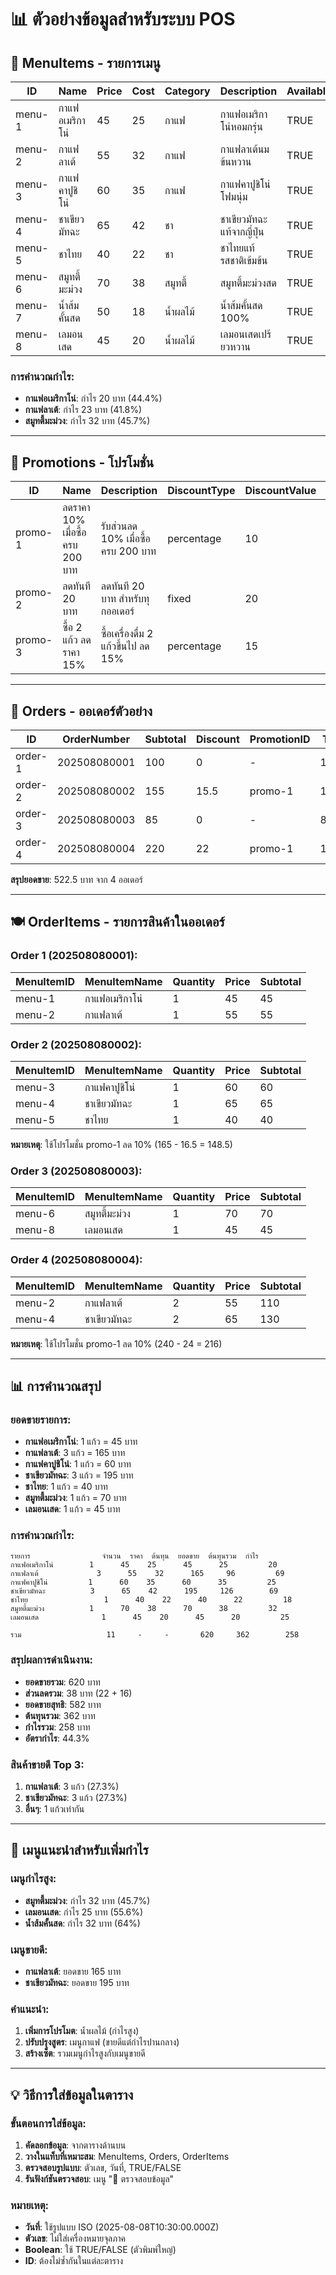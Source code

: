 # 📊 ตัวอย่างข้อมูลสำหรับระบบ POS

## 🍵 MenuItems - รายการเมนู

| ID | Name | Price | Cost | Category | Description | Available |
|----|------|-------|------|----------|-------------|-----------|
| menu-1 | กาแฟอเมริกาโน่ | 45 | 25 | กาแฟ | กาแฟอเมริกาโน่หอมกรุ่น | TRUE |
| menu-2 | กาแฟลาเต้ | 55 | 32 | กาแฟ | กาแฟลาเต้นมข้นหวาน | TRUE |
| menu-3 | กาแฟคาปูชิโน่ | 60 | 35 | กาแฟ | กาแฟคาปูชิโน่โฟมนุ่ม | TRUE |
| menu-4 | ชาเขียวมัทฉะ | 65 | 42 | ชา | ชาเขียวมัทฉะแท้จากญี่ปุ่น | TRUE |
| menu-5 | ชาไทย | 40 | 22 | ชา | ชาไทยแท้รสชาติเข้มข้น | TRUE |
| menu-6 | สมูทตี้มะม่วง | 70 | 38 | สมูทตี้ | สมูทตี้มะม่วงสด | TRUE |
| menu-7 | น้ำส้มคั้นสด | 50 | 18 | น้ำผลไม้ | น้ำส้มคั้นสด 100% | TRUE |
| menu-8 | เลมอนเสด | 45 | 20 | น้ำผลไม้ | เลมอนเสดเปร้ยวหวาน | TRUE |

### การคำนวณกำไร:
- **กาแฟอเมริกาโน่**: กำไร 20 บาท (44.4%)
- **กาแฟลาเต้**: กำไร 23 บาท (41.8%)
- **สมูทตี้มะม่วง**: กำไร 32 บาท (45.7%)

---

## 🎁 Promotions - โปรโมชั่น

| ID | Name | Description | DiscountType | DiscountValue | MinOrderAmount | Active |
|----|------|-------------|--------------|---------------|----------------|--------|
| promo-1 | ลดราคา 10% เมื่อซื้อครบ 200 บาท | รับส่วนลด 10% เมื่อซื้อครบ 200 บาท | percentage | 10 | 200 | TRUE |
| promo-2 | ลดทันที 20 บาท | ลดทันที 20 บาท สำหรับทุกออเดอร์ | fixed | 20 | 100 | TRUE |
| promo-3 | ซื้อ 2 แก้ว ลดราคา 15% | ซื้อเครื่องดื่ม 2 แก้วขึ้นไป ลด 15% | percentage | 15 | 0 | TRUE |

---

## 🛒 Orders - ออเดอร์ตัวอย่าง

| ID | OrderNumber | Subtotal | Discount | PromotionID | Total | Status |
|----|-------------|----------|----------|-------------|-------|--------|
| order-1 | 202508080001 | 100 | 0 | - | 100 | completed |
| order-2 | 202508080002 | 155 | 15.5 | promo-1 | 139.5 | completed |
| order-3 | 202508080003 | 85 | 0 | - | 85 | pending |
| order-4 | 202508080004 | 220 | 22 | promo-1 | 198 | confirmed |

**สรุปยอดขาย**: 522.5 บาท จาก 4 ออเดอร์

---

## 🍽️ OrderItems - รายการสินค้าในออเดอร์

### Order 1 (202508080001):
| MenuItemID | MenuItemName | Quantity | Price | Subtotal |
|------------|--------------|----------|-------|----------|
| menu-1 | กาแฟอเมริกาโน่ | 1 | 45 | 45 |
| menu-2 | กาแฟลาเต้ | 1 | 55 | 55 |

### Order 2 (202508080002):
| MenuItemID | MenuItemName | Quantity | Price | Subtotal |
|------------|--------------|----------|-------|----------|
| menu-3 | กาแฟคาปูชิโน่ | 1 | 60 | 60 |
| menu-4 | ชาเขียวมัทฉะ | 1 | 65 | 65 |
| menu-5 | ชาไทย | 1 | 40 | 40 |
**หมายเหตุ**: ใช้โปรโมชั่น promo-1 ลด 10% (165 - 16.5 = 148.5)

### Order 3 (202508080003):
| MenuItemID | MenuItemName | Quantity | Price | Subtotal |
|------------|--------------|----------|-------|----------|
| menu-6 | สมูทตี้มะม่วง | 1 | 70 | 70 |
| menu-8 | เลมอนเสด | 1 | 45 | 45 |

### Order 4 (202508080004):
| MenuItemID | MenuItemName | Quantity | Price | Subtotal |
|------------|--------------|----------|-------|----------|
| menu-2 | กาแฟลาเต้ | 2 | 55 | 110 |
| menu-4 | ชาเขียวมัทฉะ | 2 | 65 | 130 |
**หมายเหตุ**: ใช้โปรโมชั่น promo-1 ลด 10% (240 - 24 = 216)

---

## 📊 การคำนวณสรุป

### ยอดขายรายการ:
- **กาแฟอเมริกาโน่**: 1 แก้ว = 45 บาท
- **กาแฟลาเต้**: 3 แก้ว = 165 บาท
- **กาแฟคาปูชิโน่**: 1 แก้ว = 60 บาท
- **ชาเขียวมัทฉะ**: 3 แก้ว = 195 บาท
- **ชาไทย**: 1 แก้ว = 40 บาท
- **สมูทตี้มะม่วง**: 1 แก้ว = 70 บาท
- **เลมอนเสด**: 1 แก้ว = 45 บาท

### การคำนวณกำไร:
```
รายการ                จำนวน  ราคา  ต้นทุน  ยอดขาย  ต้นทุนรวม  กำไร
กาแฟอเมริกาโน่        1      45    25      45      25         20
กาแฟลาเต้             3      55    32      165     96         69
กาแฟคาปูชิโน่         1      60    35      60      35         25
ชาเขียวมัทฉะ          3      65    42      195     126        69
ชาไทย                 1      40    22      40      22         18
สมูทตี้มะม่วง          1      70    38      70      38         32
เลมอนเสด              1      45    20      45      20         25

รวม                   11     -     -       620     362        258
```

### สรุปผลการดำเนินงาน:
- **ยอดขายรวม**: 620 บาท
- **ส่วนลดรวม**: 38 บาท (22 + 16)
- **ยอดขายสุทธิ**: 582 บาท
- **ต้นทุนรวม**: 362 บาท
- **กำไรรวม**: 258 บาท
- **อัตรากำไร**: 44.3%

### สินค้าขายดี Top 3:
1. **กาแฟลาเต้**: 3 แก้ว (27.3%)
2. **ชาเขียวมัทฉะ**: 3 แก้ว (27.3%)
3. **อื่นๆ**: 1 แก้วเท่ากัน

---

## 🎯 เมนูแนะนำสำหรับเพิ่มกำไร

### เมนูกำไรสูง:
- **สมูทตี้มะม่วง**: กำไร 32 บาท (45.7%)
- **เลมอนเสด**: กำไร 25 บาท (55.6%)
- **น้ำส้มคั้นสด**: กำไร 32 บาท (64%)

### เมนูขายดี:
- **กาแฟลาเต้**: ยอดขาย 165 บาท
- **ชาเขียวมัทฉะ**: ยอดขาย 195 บาท

### คำแนะนำ:
1. **เพิ่มการโปรโมต**: น้ำผลไม้ (กำไรสูง)
2. **ปรับปรุงสูตร**: เมนูกาแฟ (ขายดีแต่กำไรปานกลาง)
3. **สร้างเซ็ต**: รวมเมนูกำไรสูงกับเมนูขายดี

---

## 💡 วิธีการใส่ข้อมูลในตาราง

### ขั้นตอนการใส่ข้อมูล:
1. **คัดลอกข้อมูล**: จากตารางด้านบน
2. **วางในแท็บที่เหมาะสม**: MenuItems, Orders, OrderItems
3. **ตรวจสอบรูปแบบ**: ตัวเลข, วันที่, TRUE/FALSE
4. **รันฟังก์ชันตรวจสอบ**: เมนู "🔧 ตรวจสอบข้อมูล"

### หมายเหตุ:
- **วันที่**: ใช้รูปแบบ ISO (2025-08-08T10:30:00.000Z)
- **ตัวเลข**: ไม่ใส่เครื่องหมายจุลภาค
- **Boolean**: ใช้ TRUE/FALSE (ตัวพิมพ์ใหญ่)
- **ID**: ต้องไม่ซ้ำกันในแต่ละตาราง

